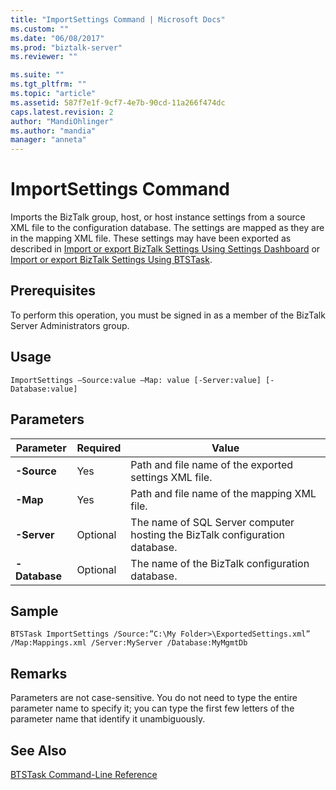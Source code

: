 ```yaml
---
title: "ImportSettings Command | Microsoft Docs"
ms.custom: ""
ms.date: "06/08/2017"
ms.prod: "biztalk-server"
ms.reviewer: ""

ms.suite: ""
ms.tgt_pltfrm: ""
ms.topic: "article"
ms.assetid: 587f7e1f-9cf7-4e7b-90cd-11a266f474dc
caps.latest.revision: 2
author: "MandiOhlinger"
ms.author: "mandia"
manager: "anneta"
---
```

# ImportSettings Command
Imports the BizTalk group, host, or host instance settings from a source XML file to the configuration database. The settings are mapped as they are in the mapping XML file. These settings may have been exported as described in [Import or export BizTalk Settings Using Settings Dashboard](how-to-import-biztalk-settings-using-settings-dashboard.md) or [Import or export BizTalk Settings Using BTSTask](how-to-import-biztalk-settings-using-btstask.md).  
  
## Prerequisites  
 To perform this operation, you must be signed in as a member of the BizTalk Server Administrators group.  
  
## Usage  
 `ImportSettings –Source:value –Map: value [-Server:value] [-Database:value]`  
  
## Parameters  
  
|**Parameter**|Required|Value|  
|-------------------|--------------|-----------|  
|**-Source**|Yes|Path and file name of the exported settings XML file.|  
|**-Map**|Yes|Path and file name of the mapping XML file.|  
|**-Server**|Optional|The name of SQL Server computer hosting the BizTalk configuration database.|  
|**-Database**|Optional|The name of the BizTalk configuration database.|  
  
## Sample  
 `BTSTask ImportSettings /Source:”C:\My Folder>\ExportedSettings.xml” /Map:Mappings.xml /Server:MyServer /Database:MyMgmtDb`  
  
## Remarks  
 Parameters are not case-sensitive. You do not need to type the entire parameter name to specify it; you can type the first few letters of the parameter name that identify it unambiguously.  
  
## See Also  
 [BTSTask Command-Line Reference](../core/btstask-command-line-reference.md)